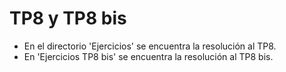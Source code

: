 # TP8 y TP8 bis
- En el directorio 'Ejercicios' se encuentra la resolución al TP8.
- En 'Ejercicios TP8 bis' se encuentra la resolución al TP8 bis.
